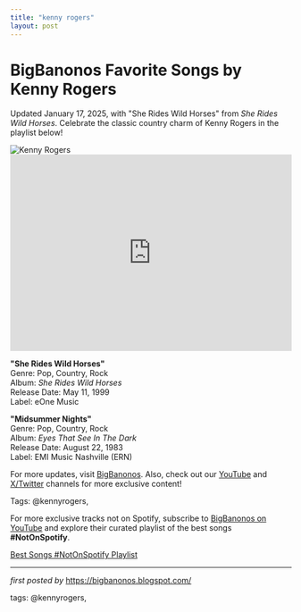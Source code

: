 ```yaml
---
title: "kenny rogers"
layout: post
---
```

<!-- Title of the Post -->
<h1 >BigBanonos Favorite Songs by Kenny Rogers</h1> <!-- Introductory Text -->
<p >Updated January 17, 2025, with "She Rides Wild Horses" from <em>She Rides Wild Horses</em>. Celebrate the classic country charm of Kenny Rogers in the playlist below!</p> <!-- Featured Image -->
<div > <img src="https://i.scdn.co/image/ab67616d0000b27392089ddbc4ebd1f4d7e85bdb" alt="Kenny Rogers" />
</div> <!-- Spotify Embed -->
<div > <iframe src="https://open.spotify.com/embed/playlist/60yD05XBytStD1E4wbB7Wm?utm_source=generator" width="100%" height="352" frameborder="0" allowfullscreen="" allow="autoplay; clipboard-write; encrypted-media; fullscreen; picture-in-picture" loading="lazy"></iframe>
</div> <!-- Song Information -->
<div > <p><strong>"She Rides Wild Horses"</strong><br> Genre: Pop, Country, Rock<br> Album: <em>She Rides Wild Horses</em><br> Release Date: May 11, 1999<br> Label: eOne Music</p> <p><strong>"Midsummer Nights"</strong><br> Genre: Pop, Country, Rock<br> Album: <em>Eyes That See In The Dark</em><br> Release Date: August 22, 1983<br> Label: EMI Music Nashville (ERN)</p>
</div> <!-- Footer Links -->
<div > <p>For more updates, visit <a href="https://bigbanonos.blogspot.com/" target="_blank">BigBanonos</a>. Also, check out our <a href="https://www.youtube.com/@BigBanonos" target="_blank">YouTube</a> and <a href="https://x.com/bigbanonos" target="_blank">X/Twitter</a> channels for more exclusive content!</p>
</div> <!-- Tags -->
<p >Tags: @kennyrogers,</p>


<!--Subscribe and Playlist Links-->
<div>
    <p>For more exclusive tracks not on Spotify, subscribe to <a href="https://www.youtube.com/@BigBanonos" target="_blank">BigBanonos on YouTube</a> and explore their curated playlist of the best songs <strong>#NotOnSpotify</strong>.</p>
    <p><a href="https://www.youtube.com/playlist?list=PLtuNtuTatqI0kFahUCbtbfenC_ET5O_tr" target="_blank">Best Songs #NotOnSpotify Playlist<br /></a></p></div>

<hr />

<p><em>first posted by</em> <a href="https://bigbanonos.blogspot.com/" rel="noopener" target="_new">https://bigbanonos.blogspot.com/</a></p>

<p>tags: @kennyrogers,</p>
